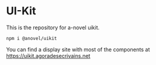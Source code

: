 # UI-Kit

This is the repository for a-novel uikit.

```
npm i @anovel/uikit
```

You can find a display site with most of the components at https://uikit.agoradesecrivains.net
